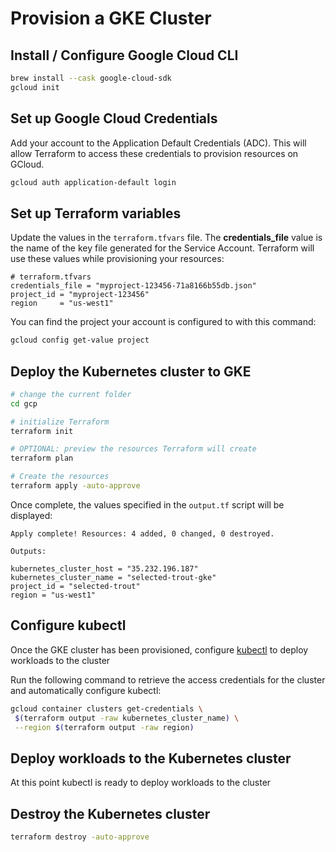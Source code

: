 # Provision a GKE Cluster

## Install / Configure Google Cloud CLI

```bash
brew install --cask google-cloud-sdk
gcloud init
```

## Set up Google Cloud Credentials

Add your account to the Application Default Credentials (ADC). This will allow Terraform to access these credentials to provision resources on GCloud.
```bash
gcloud auth application-default login
```
## Set up Terraform variables

Update the values in the `terraform.tfvars` file. The **credentials_file** value is the name of the key file generated for the Service Account. Terraform will use these values while provisioning your resources:

```
# terraform.tfvars
credentials_file = "myproject-123456-71a8166b55db.json"
project_id = "myproject-123456"
region     = "us-west1"
```

You can find the project your account is configured to with this command:
```bash
gcloud config get-value project
```

## Deploy the Kubernetes cluster to GKE

```bash
# change the current folder
cd gcp

# initialize Terraform 
terraform init

# OPTIONAL: preview the resources Terraform will create
terraform plan

# Create the resources
terraform apply -auto-approve
```
Once complete, the values specified in the `output.tf` script will be displayed:

```
Apply complete! Resources: 4 added, 0 changed, 0 destroyed.

Outputs:

kubernetes_cluster_host = "35.232.196.187"
kubernetes_cluster_name = "selected-trout-gke"
project_id = "selected-trout"
region = "us-west1"
```

## Configure kubectl
Once the GKE cluster has been provisioned, configure [kubectl](https://kubernetes.io/docs/reference/kubectl/) to deploy workloads to the cluster

Run the following command to retrieve the access credentials for the cluster and automatically configure kubectl:
```bash
gcloud container clusters get-credentials \
 $(terraform output -raw kubernetes_cluster_name) \
 --region $(terraform output -raw region)
```

## Deploy workloads to the Kubernetes cluster
At this point kubectl is ready to deploy workloads to the cluster

## Destroy the Kubernetes cluster
```bash
terraform destroy -auto-approve
```